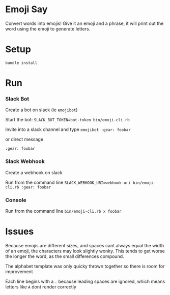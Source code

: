 # Emoji Say
Convert words into emojis!
Give it an emoji and a phrase, it will print out the word using the emoji to generate letters.

# Setup
`bundle install`

# Run

### Slack Bot
Create a bot on slack (ie `emojibot`)

Start the bot:
`SLACK_BOT_TOKEN=bot-token bin/emoji-cli.rb`

Invite into a slack channel and type
`emojibot :gear: foobar`

or direct message

`:gear: foobar`

### Slack Webhook

Create a webhook on slack

Run from the command line `SLACK_WEBHOOK_URI=webhook-uri bin/emoji-cli.rb :gear: foobar`

### Console

Run from the command line `bin/emoji-cli.rb x foobar`

# Issues
Because emojis are different sizes, and spaces cant always equal the width of an emoji, the characters may look slightly wonky.
This tends to get worse the longer the word, as the small differences compound.

The alphabet template was only quicky thrown together so there is room for improvement

Each line begins with a `.` because leading spaces are ignored, which means letters like `A` dont render correctly
